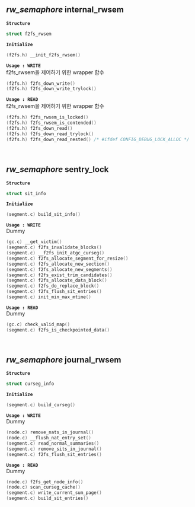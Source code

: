## *rw_semaphore* internal_rwsem

**`Structure`** 
```c
struct f2fs_rwsem
```

**`Initialize`** 
```c
(f2fs.h) __init_f2fs_rwsem()
```

**`Usage : WRITE`**  
f2fs_rwsem을 제어하기 위한 wrapper 함수
```c
(f2fs.h) f2fs_down_write()
(f2fs.h) f2fs_down_write_trylock()
```

**`Usage : READ`**  
f2fs_rwsem을 제어하기 위한 wrapper 함수
```c
(f2fs.h) f2fs_rwsem_is_locked()
(f2fs.h) f2fs_rwsem_is_contended()
(f2fs.h) f2fs_down_read()
(f2fs.h) f2fs_down_read_trylock()
(f2fs.h) f2fs_down_read_nested() /* #ifdef CONFIG_DEBUG_LOCK_ALLOC */
```
<br>


## *rw_semaphore* sentry_lock

**`Structure`** 
```c
struct sit_info
```

**`Initialize`** 
```c
(segment.c) build_sit_info()
```

**`Usage : WRITE`**  
Dummy
```c
(gc.c) __get_victim()
(segment.c) f2fs_invalidate_blocks()
(segment.c) __f2fs_init_atgc_curseg()
(segment.c) f2fs_allocate_segment_for_resize()
(segment.c) f2fs_allocate_new_section()
(segment.c) f2fs_allocate_new_segments()
(segment.c) f2fs_exist_trim_candidates()
(segment.c) f2fs_allocate_data_block()
(segment.c) f2fs_do_replace_block()
(segment.c) f2fs_flush_sit_entries()
(segment.c) init_min_max_mtime()
```

**`Usage : READ`**  
Dummy
```c
(gc.c) check_valid_map()
(segment.c) f2fs_is_checkpointed_data()
```
<br>

## *rw_semaphore* journal_rwsem

**`Structure`** 
```c
struct curseg_info
```

**`Initialize`** 
```c
(segment.c) build_curseg()
```

**`Usage : WRITE`**  
Dummy
```c
(node.c) remove_nats_in_journal()
(node.c) __flush_nat_entry_set()
(segment.c) read_normal_summaries()
(segment.c) remove_sits_in_journal()
(segment.c) f2fs_flush_sit_entries()
```

**`Usage : READ`**  
Dummy
```c
(node.c) f2fs_get_node_info()
(node.c) scan_curseg_cache()
(segment.c) write_current_sum_page()
(segment.c) build_sit_entries()
```
<br>
